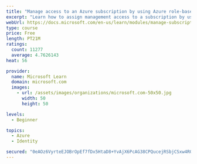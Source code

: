 ```yaml
---
title: "Manage access to an Azure subscription by using Azure role-based access control (RBAC)"
excerpt: "Learn how to assign management access to a subscription by using Azure role-based access control."
webUrl: https://docs.microsoft.com/en-us/learn/modules/manage-subscription-access-azure-rbac/
type: course
price: Free
length: PT21M
ratings:
  count: 11277
  average: 4.7626143
heat: 56

provider:
  name: Microsoft Learn
  domain: microsoft.com
  images:
    - url: /assets/images/organizations/microsoft.com-50x50.jpg
      width: 50
      height: 50

levels:
  - Beginner

topics:
  - Azure
  - Identity

secured: "0eAOz6VyrteEJOBrOpEf7fDx5HtaD8+YvAjX6PcAG38CPQucejRSbjCSxw4RGsXkEsSENuXqO7yPydhlEIz4setaZiZ1wVp+KPtJP4KhdK9czVyHM8RNhsDTBdAK3s6LY3jN9w9K22NkMqXboyz27vCV6QSXQan4uFoIhEEjdu/h9B2d/JwkxGsToBds6Jmudm1W3SFgVm8jXMUkukzWfhSKvxrULg7ybdgVXlAb1kmdQMTcVpW/mhP4NLl5xTwPWw0N4A4vd4KiSLVWIuJRzNN5jjpNy4C31jdMBjidqd5Zpn8G1J+inULVXpE8cTqZewC/mVyCfH8zmhECPgf4VCgzrpCHnfi/uKTGoLA9fcItYbkvWtX/ffCBnOH7Dv1juEu5FOT/Ckjb9/sq9hdXum64/kWW4Adc8gD/BVsF/9I=;KJlQW9043dLcZ+HX/eOHog=="
---
```



